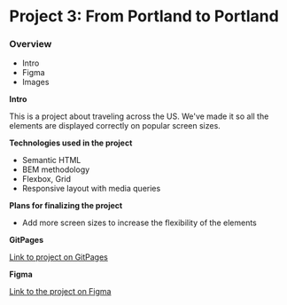# Project 3: From Portland to Portland

### Overview
* Intro
* Figma
* Images

**Intro**

This is a project about traveling across the US. We've made it so all the elements are displayed correctly on popular screen sizes.

**Technologies used in the project**
* Semantic HTML
* BEM methodology
* Flexbox, Grid
* Responsive layout with media queries

**Plans for finalizing the project**
* Add more screen sizes to increase the flexibility of the elements

**GitPages**

[Link to project on GitPages](https://sasokl.github.io/web_project_3)

**Figma**

[Link to the project on Figma](https://www.figma.com/file/AtbNbstbxWPcMqvF061V0R/Sprint-3%3A-From-Portland-to-Portland-%7C-desktop-%2B-mobile?node-id=0%3A1)
